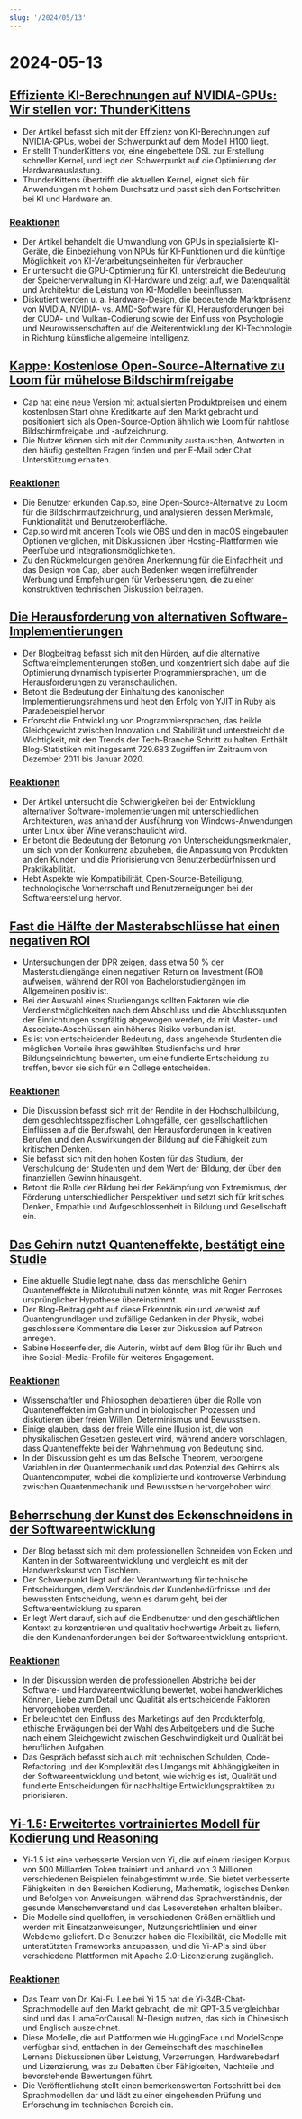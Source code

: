 ```yaml
---
slug: '/2024/05/13'
---
```


# 2024-05-13

## [Effiziente KI-Berechnungen auf NVIDIA-GPUs: Wir stellen vor: ThunderKittens](https://hazyresearch.stanford.edu/blog/2024-05-12-tk)

- Der Artikel befasst sich mit der Effizienz von KI-Berechnungen auf NVIDIA-GPUs, wobei der Schwerpunkt auf dem Modell H100 liegt.
- Er stellt ThunderKittens vor, eine eingebettete DSL zur Erstellung schneller Kernel, und legt den Schwerpunkt auf die Optimierung der Hardwareauslastung.
- ThunderKittens übertrifft die aktuellen Kernel, eignet sich für Anwendungen mit hohem Durchsatz und passt sich den Fortschritten bei KI und Hardware an.

### [Reaktionen](https://news.ycombinator.com/item?id=40337936)

- Der Artikel behandelt die Umwandlung von GPUs in spezialisierte KI-Geräte, die Einbeziehung von NPUs für KI-Funktionen und die künftige Möglichkeit von KI-Verarbeitungseinheiten für Verbraucher.
- Er untersucht die GPU-Optimierung für KI, unterstreicht die Bedeutung der Speicherverwaltung in KI-Hardware und zeigt auf, wie Datenqualität und Architektur die Leistung von KI-Modellen beeinflussen.
- Diskutiert werden u. a. Hardware-Design, die bedeutende Marktpräsenz von NVIDIA, NVIDIA- vs. AMD-Software für KI, Herausforderungen bei der CUDA- und Vulkan-Codierung sowie der Einfluss von Psychologie und Neurowissenschaften auf die Weiterentwicklung der KI-Technologie in Richtung künstliche allgemeine Intelligenz.

## [Kappe: Kostenlose Open-Source-Alternative zu Loom für mühelose Bildschirmfreigabe](https://Cap.so)

- Cap hat eine neue Version mit aktualisierten Produktpreisen und einem kostenlosen Start ohne Kreditkarte auf den Markt gebracht und positioniert sich als Open-Source-Option ähnlich wie Loom für nahtlose Bildschirmfreigabe und -aufzeichnung.
- Die Nutzer können sich mit der Community austauschen, Antworten in den häufig gestellten Fragen finden und per E-Mail oder Chat Unterstützung erhalten.

### [Reaktionen](https://news.ycombinator.com/item?id=40338275)

- Die Benutzer erkunden Cap.so, eine Open-Source-Alternative zu Loom für die Bildschirmaufzeichnung, und analysieren dessen Merkmale, Funktionalität und Benutzeroberfläche.
- Cap.so wird mit anderen Tools wie OBS und den in macOS eingebauten Optionen verglichen, mit Diskussionen über Hosting-Plattformen wie PeerTube und Integrationsmöglichkeiten.
- Zu den Rückmeldungen gehören Anerkennung für die Einfachheit und das Design von Cap, aber auch Bedenken wegen irreführender Werbung und Empfehlungen für Verbesserungen, die zu einer konstruktiven technischen Diskussion beitragen.

## [Die Herausforderung von alternativen Software-Implementierungen](https://pointersgonewild.com/2024/04/20/the-alternative-implementation-problem/)

- Der Blogbeitrag befasst sich mit den Hürden, auf die alternative Softwareimplementierungen stoßen, und konzentriert sich dabei auf die Optimierung dynamisch typisierter Programmiersprachen, um die Herausforderungen zu veranschaulichen.
- Betont die Bedeutung der Einhaltung des kanonischen Implementierungsrahmens und hebt den Erfolg von YJIT in Ruby als Paradebeispiel hervor.
- Erforscht die Entwicklung von Programmiersprachen, das heikle Gleichgewicht zwischen Innovation und Stabilität und unterstreicht die Wichtigkeit, mit den Trends der Tech-Branche Schritt zu halten. Enthält Blog-Statistiken mit insgesamt 729.683 Zugriffen im Zeitraum von Dezember 2011 bis Januar 2020.

### [Reaktionen](https://news.ycombinator.com/item?id=40337036)

- Der Artikel untersucht die Schwierigkeiten bei der Entwicklung alternativer Software-Implementierungen mit unterschiedlichen Architekturen, was anhand der Ausführung von Windows-Anwendungen unter Linux über Wine veranschaulicht wird.
- Er betont die Bedeutung der Betonung von Unterscheidungsmerkmalen, um sich von der Konkurrenz abzuheben, die Anpassung von Produkten an den Kunden und die Priorisierung von Benutzerbedürfnissen und Praktikabilität.
- Hebt Aspekte wie Kompatibilität, Open-Source-Beteiligung, technologische Vorherrschaft und Benutzerneigungen bei der Softwareerstellung hervor.

## [Fast die Hälfte der Masterabschlüsse hat einen negativen ROI](https://reason.com/2024/05/10/nearly-half-of-all-masters-degrees-arent-worth-getting/)

- Untersuchungen der DPR zeigen, dass etwa 50 % der Masterstudiengänge einen negativen Return on Investment (ROI) aufweisen, während der ROI von Bachelorstudiengängen im Allgemeinen positiv ist.
- Bei der Auswahl eines Studiengangs sollten Faktoren wie die Verdienstmöglichkeiten nach dem Abschluss und die Abschlussquoten der Einrichtungen sorgfältig abgewogen werden, da mit Master- und Associate-Abschlüssen ein höheres Risiko verbunden ist.
- Es ist von entscheidender Bedeutung, dass angehende Studenten die möglichen Vorteile ihres gewählten Studienfachs und ihrer Bildungseinrichtung bewerten, um eine fundierte Entscheidung zu treffen, bevor sie sich für ein College entscheiden.

### [Reaktionen](https://news.ycombinator.com/item?id=40333471)

- Die Diskussion befasst sich mit der Rendite in der Hochschulbildung, dem geschlechtsspezifischen Lohngefälle, den gesellschaftlichen Einflüssen auf die Berufswahl, den Herausforderungen in kreativen Berufen und den Auswirkungen der Bildung auf die Fähigkeit zum kritischen Denken.
- Sie befasst sich mit den hohen Kosten für das Studium, der Verschuldung der Studenten und dem Wert der Bildung, der über den finanziellen Gewinn hinausgeht.
- Betont die Rolle der Bildung bei der Bekämpfung von Extremismus, der Förderung unterschiedlicher Perspektiven und setzt sich für kritisches Denken, Empathie und Aufgeschlossenheit in Bildung und Gesellschaft ein.

## [Das Gehirn nutzt Quanteneffekte, bestätigt eine Studie](http://backreaction.blogspot.com/2024/05/brain-really-uses-quantum-effects-new.html)

- Eine aktuelle Studie legt nahe, dass das menschliche Gehirn Quanteneffekte in Mikrotubuli nutzen könnte, was mit Roger Penroses ursprünglicher Hypothese übereinstimmt.
- Der Blog-Beitrag geht auf diese Erkenntnis ein und verweist auf Quantengrundlagen und zufällige Gedanken in der Physik, wobei geschlossene Kommentare die Leser zur Diskussion auf Patreon anregen.
- Sabine Hossenfelder, die Autorin, wirbt auf dem Blog für ihr Buch und ihre Social-Media-Profile für weiteres Engagement.

### [Reaktionen](https://news.ycombinator.com/item?id=40335209)

- Wissenschaftler und Philosophen debattieren über die Rolle von Quanteneffekten im Gehirn und in biologischen Prozessen und diskutieren über freien Willen, Determinismus und Bewusstsein.
- Einige glauben, dass der freie Wille eine Illusion ist, die von physikalischen Gesetzen gesteuert wird, während andere vorschlagen, dass Quanteneffekte bei der Wahrnehmung von Bedeutung sind.
- In der Diskussion geht es um das Bellsche Theorem, verborgene Variablen in der Quantenmechanik und das Potenzial des Gehirns als Quantencomputer, wobei die komplizierte und kontroverse Verbindung zwischen Quantenmechanik und Bewusstsein hervorgehoben wird.

## [Beherrschung der Kunst des Eckenschneidens in der Softwareentwicklung](https://blog.ometer.com/2016/05/04/professional-corner-cutting/)

- Der Blog befasst sich mit dem professionellen Schneiden von Ecken und Kanten in der Softwareentwicklung und vergleicht es mit der Handwerkskunst von Tischlern.
- Der Schwerpunkt liegt auf der Verantwortung für technische Entscheidungen, dem Verständnis der Kundenbedürfnisse und der bewussten Entscheidung, wenn es darum geht, bei der Softwareentwicklung zu sparen.
- Er legt Wert darauf, sich auf die Endbenutzer und den geschäftlichen Kontext zu konzentrieren und qualitativ hochwertige Arbeit zu liefern, die den Kundenanforderungen bei der Softwareentwicklung entspricht.

### [Reaktionen](https://news.ycombinator.com/item?id=40336609)

- In der Diskussion werden die professionellen Abstriche bei der Software- und Hardwareentwicklung bewertet, wobei handwerkliches Können, Liebe zum Detail und Qualität als entscheidende Faktoren hervorgehoben werden.
- Er beleuchtet den Einfluss des Marketings auf den Produkterfolg, ethische Erwägungen bei der Wahl des Arbeitgebers und die Suche nach einem Gleichgewicht zwischen Geschwindigkeit und Qualität bei beruflichen Aufgaben.
- Das Gespräch befasst sich auch mit technischen Schulden, Code-Refactoring und der Komplexität des Umgangs mit Abhängigkeiten in der Softwareentwicklung und betont, wie wichtig es ist, Qualität und fundierte Entscheidungen für nachhaltige Entwicklungspraktiken zu priorisieren.

## [Yi-1.5: Erweitertes vortrainiertes Modell für Kodierung und Reasoning](https://github.com/01-ai/Yi-1.5)

- Yi-1.5 ist eine verbesserte Version von Yi, die auf einem riesigen Korpus von 500 Milliarden Token trainiert und anhand von 3 Millionen verschiedenen Beispielen feinabgestimmt wurde. Sie bietet verbesserte Fähigkeiten in den Bereichen Kodierung, Mathematik, logisches Denken und Befolgen von Anweisungen, während das Sprachverständnis, der gesunde Menschenverstand und das Leseverstehen erhalten bleiben.
- Die Modelle sind quelloffen, in verschiedenen Größen erhältlich und werden mit Einsatzanweisungen, Nutzungsrichtlinien und einer Webdemo geliefert. Die Benutzer haben die Flexibilität, die Modelle mit unterstützten Frameworks anzupassen, und die Yi-APIs sind über verschiedene Plattformen mit Apache 2.0-Lizenzierung zugänglich.

### [Reaktionen](https://news.ycombinator.com/item?id=40335599)

- Das Team von Dr. Kai-Fu Lee bei Yi 1.5 hat die Yi-34B-Chat-Sprachmodelle auf den Markt gebracht, die mit GPT-3.5 vergleichbar sind und das LlamaForCausalLM-Design nutzen, das sich in Chinesisch und Englisch auszeichnet.
- Diese Modelle, die auf Plattformen wie HuggingFace und ModelScope verfügbar sind, entfachen in der Gemeinschaft des maschinellen Lernens Diskussionen über Leistung, Verzerrungen, Hardwarebedarf und Lizenzierung, was zu Debatten über Fähigkeiten, Nachteile und bevorstehende Bewertungen führt.
- Die Veröffentlichung stellt einen bemerkenswerten Fortschritt bei den Sprachmodellen dar und lädt zu einer eingehenden Prüfung und Erforschung im technischen Bereich ein.

<head>
  <meta property="og:title" content="Effiziente KI-Berechnungen auf NVIDIA-GPUs: Wir stellen vor: ThunderKittens" />
  <meta property="og:type" content="website" />
  <meta property="og:image" content="https://og.cho.sh/api/og/?title=Effiziente%20KI-Berechnungen%20auf%20NVIDIA-GPUs%3A%20Wir%20stellen%20vor%3A%20ThunderKittens&subheading=Montag%2C%2013.%20Mai%202024%3A%20Hacker%20News%20Zusammenfassung" />
</head>
